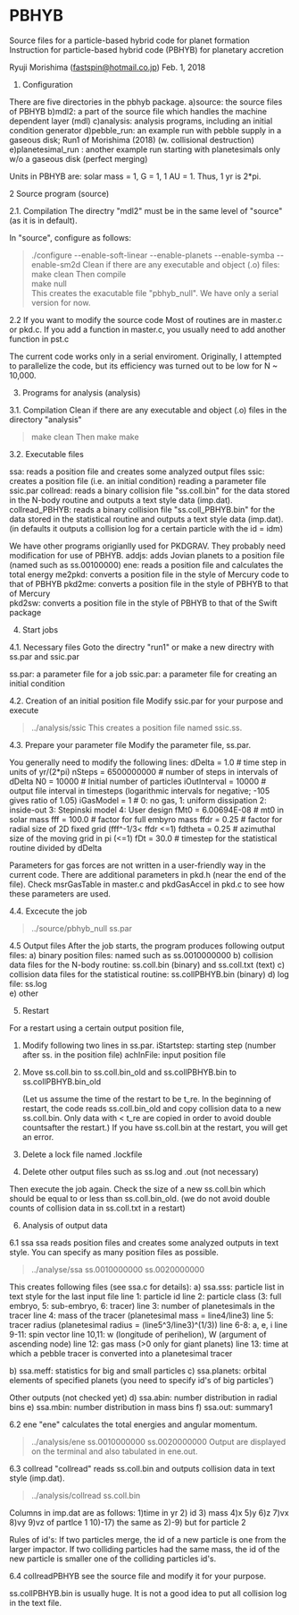 # PBHYB
Source files for a particle-based hybrid code for planet formation 
Instruction for particle-based hybrid code (PBHYB) for planetary accretion 

Ryuji Morishima (fastspin@hotmail.co.jp)
Feb. 1, 2018

1. Configuration

There are five directories in the pbhyb package.
a)source:   the source files of PBHYB
b)mdl2:     a part of the source file which handles 
            the machine dependent layer (mdl)
c)analysis: analysis programs, including 
            an initial condition generator
d)pebble_run: an example run with pebble supply in a gaseous disk; Run1 of Morishima (2018) (w. collisional destruction)
e)planetesimal_run : another example run starting with planetesimals only w/o a gaseous disk (perfect merging)

Units in PBHYB are: solar mass = 1, G = 1, 1 AU = 1.
Thus, 1 yr is 2*pi.


2 Source program (source)

2.1. Compilation
The directry "mdl2" must be in the same level of "source"  
(as it is in default). 

In "source", configure as follows:
  >./configure --enable-soft-linear --enable-planets --enable-symba --enable-sm2d
Clean if there are any executable and object (.o) files: 
  > make clean 
Then compile  
  > make null   
This creates the exacutable file "pbhyb_null".
We have only a serial version for now.

2.2 If you want to modify the source code
Most of routines are in master.c or pkd.c.
If you add a function in master.c,
you usually need to add another function in pst.c

The current code works only in a serial enviroment.
Originally, I attempted to parallelize the code, but its efficiency
was turned out to be low for N ~ 10,000. 

3. Programs for analysis (analysis)

3.1. Compilation
Clean if there are any executable and object (.o) files
in the directory "analysis"
  > make clean 
Then make
  > make 

3.2. Executable files

ssa:      reads a position file and creates some analyzed output files
ssic:     creates a position file (i.e. an initial condition) reading 
	  a parameter file ssic.par
collread: reads a binary collision file "ss.coll.bin" for the data 
	  stored in the N-body routine and outputs a text style data (imp.dat).  
collread_PBHYB: reads a binary collision file "ss.coll_PBHYB.bin" for the data 
	  stored in the statistical routine and outputs a text style data (imp.dat).  
	  (in defaults it outputs a collision log for a certain particle with the id = idm)


We have other programs origianlly used for PKDGRAV.
They probably need modification for use of PBHYB.
addjs:    adds Jovian planets to a position file (named such as ss.00100000)
ene:      reads a position file and calculates the total energy
me2pkd:   converts a position file in the style of Mercury code to
	  that of PBHYB 
pkd2me:   converts a position file in the style of PBHYB
	  to that of Mercury  
pkd2sw:   converts a position file in the style of PBHYB
	  to that of the Swift package 

4. Start jobs  

4.1. Necessary files
Goto the directry "run1" or make a new directry 
with ss.par and ssic.par 

ss.par: a parameter file for a job 
ssic.par: a parameter file for creating an initial condition

4.2. Creation of an initial position file 
Modify ssic.par for your purpose and execute 
  > ../analysis/ssic
This creates a position file named ssic.ss.

4.3. Prepare your parameter file
Modify the parameter file, ss.par.

You generally need to modify the following lines:
dDelta		= 1.0	        # time step in units of yr/(2*pi) 
nSteps		= 6500000000     # number of steps in intervals of dDelta
N0		= 10000		# Initial number of particles
iOutInterval	= 10000  	# output file interval in timesteps (logarithmic intervals for negative; -105 gives ratio of 1.05)
iGasModel       = 1            # 0: no gas, 1: uniform dissipation 2: inside-out 3: Stepinski model 4: User design
fMt0            = 6.00694E-08  # mt0 in solar mass
fff             = 100.0        # factor for full embyro mass
ffdr            = 0.25         # factor for radial size of 2D fixed grid (fff^-1/3< ffdr <=1)
fdtheta         = 0.25         # azimuthal size of the moving grid in pi (<=1)
fDt             = 30.0         # timestep for the statistical routine divided by dDelta

Parameters for gas forces are not written in a user-friendly way in
the current code.  There are additional parameters in pkd.h 
(near the end of the file). Check msrGasTable in master.c and 
pkdGasAccel in pkd.c to see how these parameters are used. 

4.4. Excecute the job 

> ../source/pbhyb_null ss.par

4.5 Output files
After the job starts, the program produces following output files:
a) binary position files: named such as ss.0010000000 
b) collision data files for the N-body routine: ss.coll.bin (binary) and ss.coll.txt (text)
c) collision data files for the statistical routine: ss.collPBHYB.bin (binary) 
d) log file: ss.log  
e) other 

5. Restart

For a restart using a certain output position file,
1) Modify following two lines in ss.par.
   iStartstep: starting step (number after ss. in the position file)
   achInFile: input position file
2) Move ss.coll.bin to ss.coll.bin_old and ss.collPBHYB.bin to ss.collPBHYB.bin_old

   (Let us assume the time of the restart to be t_re. In the beginning of restart, 
   the code reads ss.coll.bin_old and copy collision data to a new ss.coll.bin.
   Only data with < t_re are copied in order to avoid double countsafter the restart.)
   If you have ss.coll.bin at the restart, you will get an error. 
3) Delete a lock file named .lockfile
4) Delete other output files such as ss.log and .out (not necessary)

Then execute the job again. Check the size of a new ss.coll.bin which should be 
equal to or less than ss.coll.bin_old. 
(we do not avoid double counts of collision data in ss.coll.txt in a restart)

6. Analysis of output data

6.1 ssa
ssa reads position files and creates some analyzed outputs in text style. 
You can specify as many position files as possible.
> ../analyse/ssa ss.0010000000 ss.0020000000
  
This creates following files (see ssa.c for details):
a) ssa.sss: particle list in text style for the last input file
line 1: particle id
line 2: particle class (3: full embryo, 5: sub-embryo, 6: tracer)
line 3: number of planetesimals in the tracer
line 4: mass of the tracer (planetesimal mass = line4/line3)
line 5: tracer radius (planetesimal radius = (line5^3/line3)^(1/3))
line 6-8: a, e, i
line 9-11: spin vector 
line 10,11: w (longitude of perihelion), W (argument of ascending node) 
line 12: gas mass (>0 only for giant planets)
line 13: time at which a pebble tracer is converted into a planetesimal tracer
    
b) ssa.meff: statistics for big and small particles
c) ssa.planets: orbital elements of specified planets 
                      (you need to specify id's of big particles')

Other outputs (not checked yet)
d) ssa.abin: number distribution in radial bins 
e) ssa.mbin: number distribution in mass bins 
f) ssa.out: summary1

6.2 ene
"ene" calculates the total energies and angular momentum. 
  > ../analysis/ene ss.0010000000 ss.0020000000
Output are displayed on the terminal and also tabulated in ene.out.

6.3 collread 
"collread" reads ss.coll.bin and outputs collision data in text style (imp.dat).
  > ../analysis/collread ss.coll.bin
 
Columns in imp.dat are as follows:
1)time in yr 
2) id 3) mass 4)x 5)y 6)z 7)vx 8)vy 9)vz of partlce 1
10)-17) the same as  2)-9) but for particle 2 

Rules of id's:
If two particles merge, the id of a new particle is one 
from the larger impactor. If two colliding particles had 
the same mass, the id of the new particle is smaller one 
of the colliding particles id's. 
  
6.4 collreadPBHYB
see the source file and modify it for your purpose.

ss.collPBHYB.bin is usually huge. It is not a good idea 
to put all collision log in the text file.
 



 


